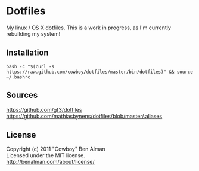 # Dotfiles

My linux / OS X dotfiles. This is a work in progress, as I'm currently rebuilding my system!

## Installation
`bash -c "$(curl -s https://raw.github.com/cowboy/dotfiles/master/bin/dotfiles)" && source ~/.bashrc`

## Sources
<https://github.com/gf3/dotfiles>  
<https://github.com/mathiasbynens/dotfiles/blob/master/.aliases>

## License
Copyright (c) 2011 "Cowboy" Ben Alman  
Licensed under the MIT license.  
<http://benalman.com/about/license/>

